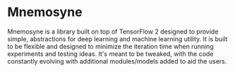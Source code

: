 # Mnemosyne
Mnemosyne is a library built on top of TensorFlow 2 designed to provide simple, abstractions for deep learning and machine learning utility. It is built to be flexible and designed to minimize the iteration time when running experiments
and testing ideas. It's meant to be tweaked, with the code constantly evolving with additional modules/models added to aid the users. 
